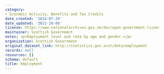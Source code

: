 ```yaml
---
category:
- Economic Activity, Benefits and Tax Credits
date_created: '2014-07-29'
date_updated: '2021-10-06'
license: https://www.nationalarchives.gov.uk/doc/open-government-licence/version/3/
maintainer: Scottish Government
notes: <p>Employment level and rate by age and gender.</p>
organization: Scottish Government
original_dataset_link: http://statistics.gov.scot/data/employment
records: null
resources: []
schema: default
title: Employment
---
```

